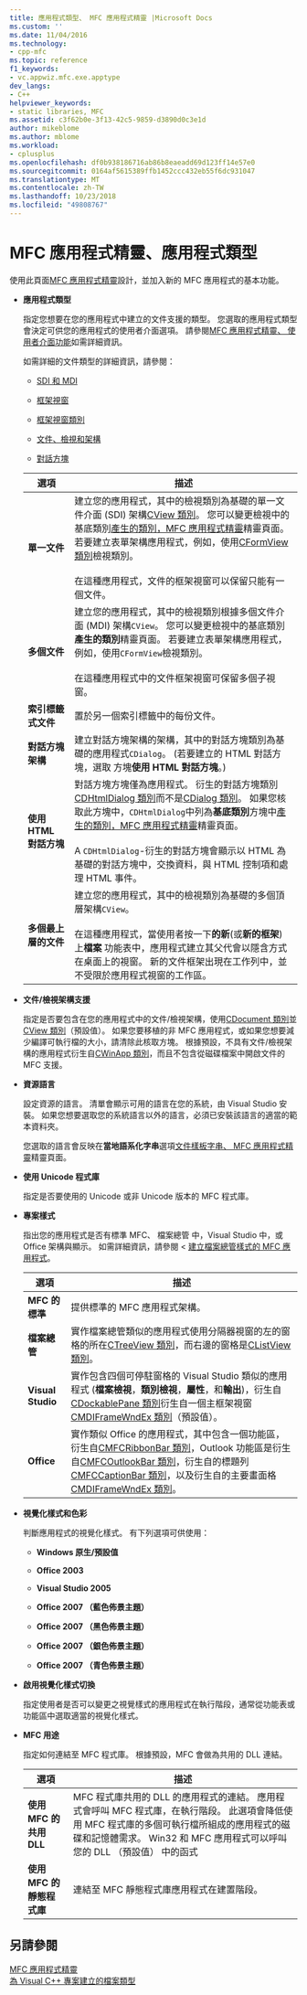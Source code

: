 ```yaml
---
title: 應用程式類型、 MFC 應用程式精靈 |Microsoft Docs
ms.custom: ''
ms.date: 11/04/2016
ms.technology:
- cpp-mfc
ms.topic: reference
f1_keywords:
- vc.appwiz.mfc.exe.apptype
dev_langs:
- C++
helpviewer_keywords:
- static libraries, MFC
ms.assetid: c3f62b0e-3f13-42c5-9859-d3890d0c3e1d
author: mikeblome
ms.author: mblome
ms.workload:
- cplusplus
ms.openlocfilehash: df0b938186716ab86b8eaeadd69d123ff14e57e0
ms.sourcegitcommit: 0164af5615389ffb1452ccc432eb55f6dc931047
ms.translationtype: MT
ms.contentlocale: zh-TW
ms.lasthandoff: 10/23/2018
ms.locfileid: "49808767"
---
```

# <a name="application-type-mfc-application-wizard"></a>MFC 應用程式精靈、應用程式類型

使用此頁面[MFC 應用程式精靈](../../mfc/reference/mfc-application-wizard.md)設計，並加入新的 MFC 應用程式的基本功能。

- **應用程式類型**

   指定您想要在您的應用程式中建立的文件支援的類型。 您選取的應用程式類型會決定可供您的應用程式的使用者介面選項。 請參閱[MFC 應用程式精靈、 使用者介面功能](../../mfc/reference/user-interface-features-mfc-application-wizard.md)如需詳細資訊。

   如需詳細的文件類型的詳細資訊，請參閱：

   - [SDI 和 MDI](../../mfc/sdi-and-mdi.md)

   - [框架視窗](../../mfc/frame-windows.md)

   - [框架視窗類別](../../mfc/frame-window-classes.md)

   - [文件、檢視和架構](../../mfc/documents-views-and-the-framework.md)

   - [對話方塊](../../mfc/dialog-boxes.md)

   |選項|描述|
   |------------|-----------------|
   |**單一文件**|建立您的應用程式，其中的檢視類別為基礎的單一文件介面 (SDI) 架構[CView 類別](../../mfc/reference/cview-class.md)。 您可以變更檢視中的基底類別[產生的類別，MFC 應用程式精靈](../../mfc/reference/generated-classes-mfc-application-wizard.md)精靈頁面。 若要建立表單架構應用程式，例如，使用[CFormView 類別](../../mfc/reference/cformview-class.md)檢視類別。<br /><br /> 在這種應用程式，文件的框架視窗可以保留只能有一個文件。|
   |**多個文件**|建立您的應用程式，其中的檢視類別根據多個文件介面 (MDI) 架構`CView`。 您可以變更檢視中的基底類別**產生的類別**精靈頁面。 若要建立表單架構應用程式，例如，使用`CFormView`檢視類別。<br /><br /> 在這種應用程式中的文件框架視窗可保留多個子視窗。|
   |**索引標籤式文件**|置於另一個索引標籤中的每份文件。|
   |**對話方塊架構**|建立對話方塊架構的架構，其中的對話方塊類別為基礎的應用程式`CDialog`。 (若要建立的 HTML 對話方塊，選取 方塊**使用 HTML 對話方塊**。)|
   |**使用 HTML 對話方塊**|對話方塊方塊僅為應用程式。 衍生的對話方塊類別[CDHtmlDialog 類別](../../mfc/reference/cdhtmldialog-class.md)而不是[CDialog 類別](../../mfc/reference/cdialog-class.md)。 如果您核取此方塊中，`CDHtmlDialog`中列為**基底類別**方塊中[產生的類別，MFC 應用程式精靈](../../mfc/reference/generated-classes-mfc-application-wizard.md)精靈頁面。<br /><br /> A `CDHtmlDialog`-衍生的對話方塊會顯示以 HTML 為基礎的對話方塊中，交換資料，與 HTML 控制項和處理 HTML 事件。|
   |**多個最上層的文件**|建立您的應用程式，其中的檢視類別為基礎的多個頂層架構`CView`。<br /><br /> 在這種應用程式，當使用者按一下**的新**(或**新的框架**) 上**檔案** 功能表中，應用程式建立其父代會以隱含方式在桌面上的視窗。 新的文件框架出現在工作列中，並不受限於應用程式視窗的工作區。|

- **文件/檢視架構支援**

   指定是否要包含在您的應用程式中的文件/檢視架構，使用[CDocument 類別](../../mfc/reference/cdocument-class.md)並[CView 類別](../../mfc/reference/cview-class.md)（預設值）。 如果您要移植的非 MFC 應用程式，或如果您想要減少編譯可執行檔的大小，請清除此核取方塊。 根據預設，不具有文件/檢視架構的應用程式衍生自[CWinApp 類別](../../mfc/reference/cwinapp-class.md)，而且不包含從磁碟檔案中開啟文件的 MFC 支援。

- **資源語言**

   設定資源的語言。 清單會顯示可用的語言在您的系統，由 Visual Studio 安裝。 如果您想要選取您的系統語言以外的語言，必須已安裝該語言的適當的範本資料夾。

   您選取的語言會反映在**當地語系化字串**選項[文件樣板字串、 MFC 應用程式精靈](../../mfc/reference/document-template-strings-mfc-application-wizard.md)精靈頁面。

- **使用 Unicode 程式庫**

   指定是否要使用的 Unicode 或非 Unicode 版本的 MFC 程式庫。

- **專案樣式**

   指出您的應用程式是否有標準 MFC、 檔案總管 中，Visual Studio 中，或 Office 架構與顯示。 如需詳細資訊，請參閱 <<c0> [ 建立檔案總管樣式的 MFC 應用程式](../../mfc/reference/creating-a-file-explorer-style-mfc-application.md)。

   |選項|描述|
   |------------|-----------------|
   |**MFC 的標準**|提供標準的 MFC 應用程式架構。|
   |**檔案總管**|實作檔案總管類似的應用程式使用分隔器視窗的左的窗格的所在[CTreeView 類別](../../mfc/reference/ctreeview-class.md)，而右邊的窗格是[CListView 類別](../../mfc/reference/clistview-class.md)。|
   |**Visual Studio**|實作包含四個可停駐窗格的 Visual Studio 類似的應用程式 (**檔案檢視**，**類別檢視**，**屬性**，和**輸出**)，衍生自[CDockablePane 類別](../../mfc/reference/cdockablepane-class.md)衍生自一個主框架視窗[CMDIFrameWndEx 類別](../../mfc/reference/cmdiframewndex-class.md)（預設值）。|
   |**Office**|實作類似 Office 的應用程式，其中包含一個功能區，衍生自[CMFCRibbonBar 類別](../../mfc/reference/cmfcribbonbar-class.md)，Outlook 功能區是衍生自[CMFCOutlookBar 類別](../../mfc/reference/cmfcoutlookbar-class.md)，衍生自的標題列[CMFCCaptionBar 類別](../../mfc/reference/cmfccaptionbar-class.md)，以及衍生自的主要畫面格[CMDIFrameWndEx 類別](../../mfc/reference/cmdiframewndex-class.md)。|

- **視覺化樣式和色彩**

   判斷應用程式的視覺化樣式。 有下列選項可供使用：

   - **Windows 原生/預設值**

   - **Office 2003**

   - **Visual Studio 2005**

   - **Office 2007 （藍色佈景主題）**

   - **Office 2007 （黑色佈景主題）**

   - **Office 2007 （銀色佈景主題）**

   - **Office 2007 （青色佈景主題）**

- **啟用視覺化樣式切換**

   指定使用者是否可以變更之視覺樣式的應用程式在執行階段，通常從功能表或功能區中選取適當的視覺化樣式。

- **MFC 用途**

   指定如何連結至 MFC 程式庫。 根據預設，MFC 會做為共用的 DLL 連結。

   |選項|描述|
   |------------|-----------------|
   |**使用 MFC 的共用 DLL**|MFC 程式庫共用的 DLL 的應用程式的連結。 應用程式會呼叫 MFC 程式庫，在執行階段。 此選項會降低使用 MFC 程式庫的多個可執行檔所組成的應用程式的磁碟和記憶體需求。 Win32 和 MFC 應用程式可以呼叫您的 DLL （預設值） 中的函式|
   |**使用 MFC 的靜態程式庫**|連結至 MFC 靜態程式庫應用程式在建置階段。|

## <a name="see-also"></a>另請參閱

[MFC 應用程式精靈](../../mfc/reference/mfc-application-wizard.md)<br/>
[為 Visual C++ 專案建立的檔案類型](../../ide/file-types-created-for-visual-cpp-projects.md)


